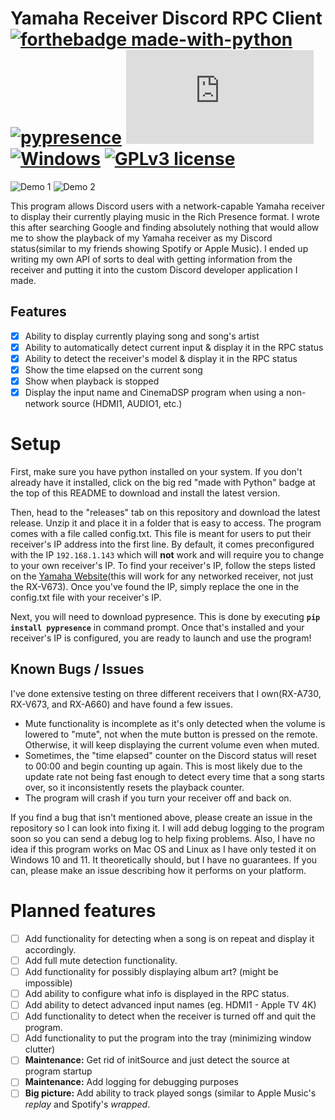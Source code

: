 ﻿# Yamaha Receiver Discord RPC Client [![forthebadge made-with-python](http://ForTheBadge.com/images/badges/made-with-python.svg)](https://www.python.org/) [![pypresence](https://img.shields.io/badge/using-pypresence-00bb88.svg?style=for-the-badge&logo=discord&logoWidth=20)](https://github.com/qwertyquerty/pypresence) [![Latest release](https://badgen.net/github/release/Naereen/Strapdown.js)](https://github.com/8bit-coder/Yamaha-Receiver-Discord-RPC/releases)  [![Windows](https://svgshare.com/i/ZhY.svg)](https://svgshare.com/i/ZhY.svg) [![GPLv3 license](https://img.shields.io/badge/License-GPLv3-blue.svg)](http://perso.crans.org/besson/LICENSE.html)
![Demo 1](https://cdn.discordapp.com/attachments/815992022992945212/1036661001417928720/unknown.png)
![Demo 2](https://cdn.discordapp.com/attachments/815992022992945212/1036663985132548187/unknown.png)

This program allows Discord users with a network-capable Yamaha receiver to display their currently playing music in the Rich Presence format. I wrote this after searching Google and finding absolutely nothing that would allow me to show the playback of my Yamaha receiver as my Discord status(similar to my friends showing Spotify or Apple Music). I ended up writing my own API of sorts to deal with getting information from the receiver and putting it into the custom Discord developer application I made.

##  Features

 - [x] Ability to display currently playing song and song's artist
 - [x] Ability to automatically detect current input & display it in the
       RPC status
 - [x] Ability to detect the receiver's model & display it in the RPC
       status
 - [x] Show the time elapsed on the current song
 - [x] Show when playback is stopped
 - [x] Display the input name and CinemaDSP program when using a
       non-network source (HDMI1, AUDIO1, etc.)

# Setup
First, make sure you have python installed on your system. If you don't already have it installed, click on the big red "made with Python" badge at the top of this README to download and install the latest version.

Then, head to the "releases" tab on this repository and download the latest release. Unzip it and place it in a folder that is easy to access. The program comes with a file called config.txt. This file is meant for users to put their receiver's IP address into the first line. By default, it comes preconfigured with the IP `192.168.1.143` which will **not** work and will require you to change to your own receiver's IP. To find your receiver's IP, follow the steps listed on the [Yamaha Website](https://faq.yamaha.com/usa/s/article/U0007526)(this will work for any networked receiver, not just the RX-V673). Once you've found the IP, simply replace the one in the config.txt file with your receiver's IP. 

Next, you will need to download pypresence. This is done by executing **`pip install pypresence`** in command prompt. Once that's installed and your receiver's IP is configured, you are ready to launch and use the program!

## Known Bugs / Issues
I've done extensive testing on three different receivers that I own(RX-A730, RX-V673, and RX-A660) and have found a few issues. 

 - Mute functionality is incomplete as it's only detected when the volume is lowered to "mute", not when the mute button is pressed on the remote. Otherwise, it will keep displaying the current volume even when muted.
 - Sometimes, the "time elapsed" counter on the Discord status will reset to 00:00 and begin counting up again. This is most likely due to the update rate not being fast enough to detect every time that a song starts over, so it inconsistently resets the playback counter.
 - The program will crash if you turn your receiver off and back on.

If you find a bug that isn't mentioned above, please create an issue in the repository so I can look into fixing it. I will add debug logging to the program soon so you can send a debug log to help fixing problems. Also, I have no idea if this program works on Mac OS and Linux as I have only tested it on Windows 10 and 11. It theoretically should, but I have no guarantees. If you can, please make an issue describing how it performs on your platform.

# Planned features

 - [ ] Add functionality for detecting when a song is on repeat and display it accordingly.
 - [ ] Add full mute detection functionality.
 - [ ] Add functionality for possibly displaying album art? (might be impossible)
 - [ ] Add ability to configure what info is displayed in the RPC status.
 - [ ] Add ability to detect advanced input names (eg. HDMI1 - Apple TV 4K)
 - [ ] Add functionality to detect when the receiver is turned off and quit the program.
 - [ ] Add functionality to put the program into the tray (minimizing window clutter)
 - [ ] **Maintenance:**  Get rid of initSource and just detect the source at program startup
 - [ ] **Maintenance:** Add logging for debugging purposes
 - [ ] **Big picture:** Add ability to track played songs (similar to Apple Music's *replay* and Spotify's *wrapped*.
